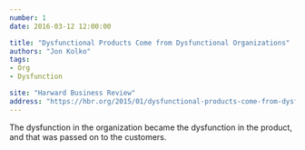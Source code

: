 ```yaml
---
number: 1
date: 2016-03-12 12:00:00

title: "Dysfunctional Products Come from Dysfunctional Organizations"
authors: "Jon Kolko"
tags:
- Org
- Dysfunction

site: "Harward Business Review"
address: "https://hbr.org/2015/01/dysfunctional-products-come-from-dysfunctional-organizations"
---
```


The dysfunction in the organization became the dysfunction in the product, and that was passed on to the customers.
